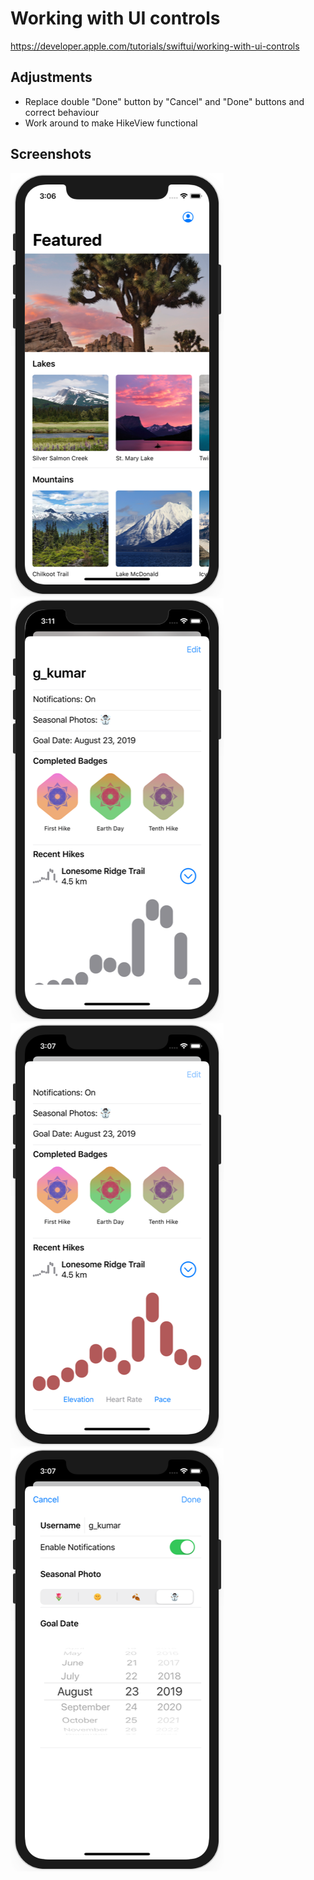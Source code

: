 # Working with UI controls

https://developer.apple.com/tutorials/swiftui/working-with-ui-controls

## Adjustments
- Replace double "Done" button by "Cancel" and "Done" buttons and correct behaviour
- Work around to make HikeView functional

## Screenshots

![screen1](screenshots/screen01.png)
![screen2](screenshots/screen02.png)
![screen3](screenshots/screen03.png)
![screen4](screenshots/screen04.png)
